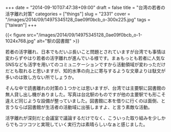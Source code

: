 +++
date = "2014-09-10T07:47:38+09:00"
draft = false
title = "台湾の若者の活字離れ対策"
categories = ["things"]
slug = "2331"
cover = "/images/2014/09/14975345128_0ae09f0bcb_o-300x225.jpg"
tags = ["taiwan"]
+++

{{< figure src="/images/2014/09/14975345128_0ae09f0bcb_o-1-1024x768.jpg" alt="駅の図書館" >}}

若者の活字離れ、日本でもだいぶ長いこと問題とされていますが台湾でも事情は変わらずやはり若者の活字離れが進んでいる様です。まぁもっとも若者に人気なSNSなども活字を用いてのコミュニケーションですから活動領域が変わっただけだとも取れると思いますが、知的水準の向上に寄与するような文章よりは駄文が多いのは致し方ない所でしょうか。

そんな中で読書離れの対策の１つかとは思いますが、台湾では主要駅に図書館の無人貸し出し機がありました。写真は台北駅のものですが他の主要駅でも形こそ違えど同じような設備が整っていました。図書館に本を借りに行くのは面倒、と言うならば図書館が生活者の活動域に出張しますよ、と言う素敵な活動。

活字離れが深刻だと会議室で議論するだけでなく、こういった取り組みを少しからでもコツコツと実現していく実行力は素晴らしいなぁと感じました。
